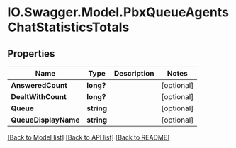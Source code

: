 # IO.Swagger.Model.PbxQueueAgentsChatStatisticsTotals
## Properties

Name | Type | Description | Notes
------------ | ------------- | ------------- | -------------
**AnsweredCount** | **long?** |  | [optional] 
**DealtWithCount** | **long?** |  | [optional] 
**Queue** | **string** |  | [optional] 
**QueueDisplayName** | **string** |  | [optional] 

[[Back to Model list]](../README.md#documentation-for-models) [[Back to API list]](../README.md#documentation-for-api-endpoints) [[Back to README]](../README.md)

